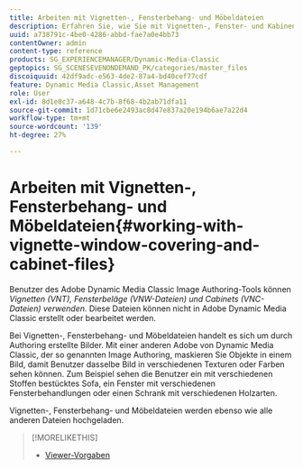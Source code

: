 ```yaml
---
title: Arbeiten mit Vignetten-, Fensterbehang- und Möbeldateien
description: Erfahren Sie, wie Sie mit Vignetten-, Fenster- und Kabinendateien arbeiten.
uuid: a738791c-4be0-4286-abbd-fae7a0e4bb73
contentOwner: admin
content-type: reference
products: SG_EXPERIENCEMANAGER/Dynamic-Media-Classic
geptopics: SG_SCENESEVENONDEMAND_PK/categories/master_files
discoiquuid: 42df9adc-e563-4de2-87a4-bd40cef77cdf
feature: Dynamic Media Classic,Asset Management
role: User
exl-id: 8d1e0c37-a648-4c7b-8f68-4b2ab71dfa11
source-git-commit: 1d71cbe6e2493ac8d47e837a20e194b6ae7a22d4
workflow-type: tm+mt
source-wordcount: '139'
ht-degree: 27%

---
```


# Arbeiten mit Vignetten-, Fensterbehang- und Möbeldateien{#working-with-vignette-window-covering-and-cabinet-files}

Benutzer des Adobe Dynamic Media Classic Image Authoring-Tools können *Vignetten (VNT), Fensterbeläge (VNW-Dateien) und Cabinets (VNC-Dateien) verwenden.* Diese Dateien können nicht in Adobe Dynamic Media Classic erstellt oder bearbeitet werden.

Bei Vignetten-, Fensterbehang- und Möbeldateien handelt es sich um durch Authoring erstellte Bilder. Mit einer anderen Adobe von Dynamic Media Classic, der so genannten Image Authoring, maskieren Sie Objekte in einem Bild, damit Benutzer dasselbe Bild in verschiedenen Texturen oder Farben sehen können. Zum Beispiel sehen die Benutzer ein mit verschiedenen Stoffen bestücktes Sofa, ein Fenster mit verschiedenen Fensterbehandlungen oder einen Schrank mit verschiedenen Holzarten.

Vignetten-, Fensterbehang- und Möbeldateien werden ebenso wie alle anderen Dateien hochgeladen.

>[!MORELIKETHIS]
>
>* [Viewer-Vorgaben](application-setup.md#viewer_presets)

